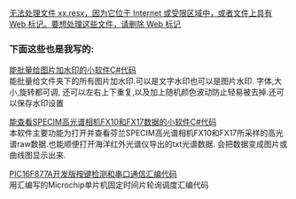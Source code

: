 [无法处理文件 xx.resx，因为它位于 Internet 或受限区域中，或者文件上具有 Web 标记。要想处理这些文件，请删除 Web 标记](https://blog.csdn.net/xinqinglhj/article/details/85492293)

### 下面这些也是我写的:

[能批量给图片加水印的小软件C#代码](https://download.csdn.net/download/qq_32010099/71781921)  
能批量给文件夹下的所有图片加水印.可以是文字水印也可以是图片水印. 字体,大小,旋转都可调, 还可以左右上下重复,以及加上随机颜色波动防止轻易被去掉.还可以保存水印设置


[能查看SPECIM高光谱相机FX10和FX17数据的小软件C#代码](https://download.csdn.net/download/qq_32010099/71801426)  
本软件主要功能为打开并查看芬兰SPECIM高光谱相机FX10和FX17所采样的高光谱raw数据.也能顺便打开海洋红外光谱仪导出的txt光谱数据. 会把数据变成图片或曲线图显示出来.


[PIC16F877A开发版按键检测和串口通信汇编代码](https://download.csdn.net/download/qq_32010099/71814876)  
用汇编写的Microchip单片机固定时间片轮询调度汇编代码


